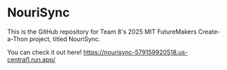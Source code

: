 # NouriSync
This is the GitHub repository for Team 8's 2025 MIT FutureMakers Create-a-Thon project, titled NouriSync.

You can check it out here! 
https://nourisync-579159920518.us-central1.run.app/ 
